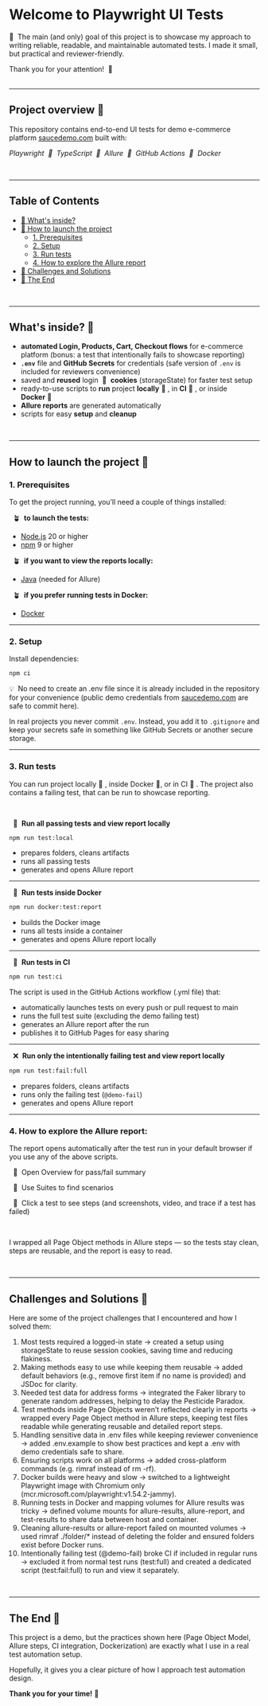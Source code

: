 # Welcome to Playwright UI Tests

🌸&nbsp; The main (and only) goal of this project is to showcase my approach to writing reliable, readable, and maintainable automated tests. I made it small, but practical and reviewer-friendly.

Thank you for your attention! &nbsp;🌸
<br>
<br>

---
## Project overview  🌼

This repository contains end-to-end UI tests for demo e-commerce platform [saucedemo.com](https://www.saucedemo.com) built with:

_Playwright 
&nbsp;🌱&nbsp; TypeScript
&nbsp;🌱&nbsp; Allure
&nbsp;🌱&nbsp; GitHub Actions
&nbsp;🌱&nbsp; Docker_

<br>

---

## Table of Contents

- [🪻 What's inside?](#whats-inside-)  
- [🌿 How to launch the project](#how-to-launch-the-project-)  
  - [1. Prerequisites](#1-prerequisites)  
  - [2. Setup](#2-setup)  
  - [3. Run tests](#3-run-tests)  
  - [4. How to explore the Allure report](#4-how-to-explore-the-allure-report)  
- [🌲 Challenges and Solutions](#challenges-and-solutions-)  
- [🍁 The End](#the-end-)

<br>

---
## What's inside? 🪻

-  **automated Login, Products, Cart, Checkout flows** for e-commerce platform (bonus: a test that intentionally fails to showcase reporting)
-  **`.env`** file and **GitHub Secrets** for credentials (safe version of `.env` is included for reviewers convenience)
-  saved and **reused** login &nbsp;🍪&nbsp; **cookies** (storageState) for faster test setup
-  ready-to-use scripts to **run** project **locally**&nbsp;🏡&nbsp;, in **CI**&nbsp;🔄&nbsp;, or inside **Docker**&nbsp;🚢
-  **Allure reports** are generated automatically
-  scripts for easy **setup** and **cleanup**

<br>

---

## How to launch the project 🌿

### 1. Prerequisites

To get the project running, you’ll need a couple of things installed:

&nbsp;&nbsp;🪴&nbsp; **to launch the tests:**
- [Node.js](https://nodejs.org/) 20 or higher
- [npm](https://www.npmjs.com/) 9 or higher

&nbsp;&nbsp;🪴&nbsp; **if you want to view the reports locally:**
- [Java](https://www.java.com/) (needed for Allure)

&nbsp;&nbsp;🪴&nbsp; **if you prefer running tests in Docker:**
- [Docker](https://www.docker.com/)

---

### 2. Setup

Install dependencies:
   ```bash
   npm ci
```

💡&nbsp; No need to create an .env file since it is already included in the repository for your convenience
(public demo credentials from [saucedemo.com](https://www.saucedemo.com/) are safe to commit here).

In real projects you never commit `.env`. Instead, you add it to `.gitignore` and keep your secrets safe
in something like GitHub Secrets or another secure storage.

---

### 3. Run tests

You can run project locally&nbsp;🏡&nbsp;, inside Docker&nbsp;🚢, or in CI&nbsp;🔄&nbsp;.
The project also contains a failing test, that can be run to showcase reporting.

<br>

&nbsp; 🏡&nbsp; **Run all passing tests and view report locally**

```bash
npm run test:local
```

* prepares folders, cleans artifacts
* runs all passing tests
* generates and opens Allure report

---
&nbsp; 🚢&nbsp; **Run tests inside Docker**

```bash
npm run docker:test:report
```

* builds the Docker image
* runs all tests inside a container
* generates and opens Allure report locally

---
&nbsp; 🔄&nbsp; **Run tests in CI**

```bash
npm run test:ci
```
The script is used in the GitHub Actions workflow (.yml file) that:

* automatically launches tests on every push or pull request to main
* runs the full test suite (excluding the demo failing test)
* generates an Allure report after the run
* publishes it to GitHub Pages for easy sharing

---
&nbsp; ❌&nbsp; **Run only the intentionally failing test and view report locally**

```bash
npm run test:fail:full
```

* prepares folders, cleans artifacts
* runs only the failing test (`@demo-fail`)
* generates and opens Allure report

---

### 4. How to explore the Allure report:
The report opens automatically after the test run in your default browser if you use any of the above scripts.

&nbsp; 🐶&nbsp; Open Overview for pass/fail summary

&nbsp; 🐶&nbsp; Use Suites to find scenarios

&nbsp; 🐶&nbsp; Click a test to see steps (and screenshots, video, and trace if a test has failed)

<br>

I wrapped all Page Object methods in Allure steps — so the tests stay clean, steps are reusable, and the report is easy to read.

<br>

---

## Challenges and Solutions 🌲
Here are some of the project challenges that I encountered and how I solved them:

1. Most tests required a logged-in state → created a setup using storageState to reuse session cookies, saving time and reducing flakiness.
2. Making methods easy to use while keeping them reusable → added default behaviors (e.g., remove first item if no name is provided) and JSDoc for clarity.
3. Needed test data for address forms → integrated the Faker library to generate random addresses, helping to delay the Pesticide Paradox.
4. Test methods inside Page Objects weren’t reflected clearly in reports → wrapped every Page Object method in Allure steps, keeping test files readable while generating reusable and detailed report steps.
5. Handling sensitive data in .env files while keeping reviewer convenience → added .env.example to show best practices and kept a .env with demo credentials safe to share.
6. Ensuring scripts work on all platforms → added cross-platform commands (e.g. rimraf instead of rm -rf).
7. Docker builds were heavy and slow → switched to a lightweight Playwright image with Chromium only (mcr.microsoft.com/playwright:v1.54.2-jammy).
8. Running tests in Docker and mapping volumes for Allure results was tricky → defined volume mounts for allure-results, allure-report, and test-results to share data between host and container.
9. Cleaning allure-results or allure-report failed on mounted volumes → used rimraf ./folder/* instead of deleting the folder and ensured folders exist before Docker runs.
10. Intentionally failing test (@demo-fail) broke CI if included in regular runs → excluded it from normal test runs (test:full) and created a dedicated script (test:fail:full) to run and view it separately.

<br>

---
## The End 🍁

This project is a demo, but the practices shown here (Page Object Model, Allure steps, CI integration, Dockerization) are exactly what I use in a real test automation setup.

Hopefully, it gives you a clear picture of how I approach test automation design.

**Thank you for your time!** 🌼

